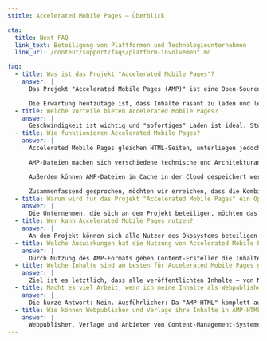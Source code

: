 ```yaml
---
$title: Accelerated Mobile Pages – Überblick

cta:
  title: Next FAQ
  link_text: Beteiligung von Plattformen und Technologieunternehmen
  link_url: /content/support/faqs/platform-involvement.md

faq:
  - title: Was ist das Projekt "Accelerated Mobile Pages"?
    answer: |
      Das Projekt "Accelerated Mobile Pages (AMP)" ist eine Open-Source-Initiative, die aus Diskussionen zwischen Webpublishern, Verlagen und Technologieunternehmen entstand. Ausgangspunkt war die Frage, wie das komplette Ökosystem für mobile Inhalte für alle – Webpublisher und Verlage, Verbraucherplattformen, Ersteller und Nutzer – optimiert werden kann.

      Die Erwartung heutzutage ist, dass Inhalte rasant zu laden und leicht zu navigieren sind. Die Realität sieht anders aus: Der Ladevorgang kann schon einmal mehrere Sekunden dauern oder er wird erst gar nicht beendet, weil der Nutzer die langsame Seite verlässt. Accelerated Mobile Pages sind Webseiten, die vom Design her praktisch augenblicklich geladen sind. Damit sind sie ein wichtiger Schritt in Richtung eines besseren mobilen Webs für alle.
  - title: Welche Vorteile bieten Accelerated Mobile Pages?
    answer: |
      Geschwindigkeit ist wichtig und "sofortiges" Laden ist ideal. Studien haben gezeigt, dass langsame Seiten zu mehr Abbrüchen des Ladevorgangs führen. Mit dem AMP-Format wird das Lesen verschiedener Inhalte und die Interaktion mit ihnen deutlich angenehmer. Aber es geht uns nicht nur um Geschwindigkeit und Leistung. Wir wollen auch eine optimierte Verteilung fördern, damit Webpublisher und Verlage das Potenzial des offenen Webs nutzen und ihre Inhalte überall (plattform- und appübergreifend) zeigen können. So haben sie die Möglichkeit, mit Anzeigen und Abos mehr Umsatz zu erzielen.
  - title: Wie funktionieren Accelerated Mobile Pages?
    answer: |
      Accelerated Mobile Pages gleichen HTML-Seiten, unterliegen jedoch Einschränkungen hinsichtlich der technischen Funktionen. Diese sind in der Open-Source-Spezifikation für AMP definiert. Genau wie alle anderen Webseiten können Accelerated Mobile Pages in sämtlichen Webbrowsern oder App-WebViews geladen werden.

      AMP-Dateien machen sich verschiedene technische und Architekturansätze zunutze, bei denen Geschwindigkeit im Vordergrund steht und die so eine schnellere Nutzererfahrung bewirken. AMP-Entwicklern steht eine umfangreiche und ständig wachsende Bibliothek mit Webkomponenten zur Verfügung, die die Einbettung von Rich-Media-Objekten wie Videos und Beiträgen in sozialen Medien und Werbung und die Erfassung von Analysedaten ermöglichen. Ziel ist es hierbei nicht, das Erscheinungsbild von Inhalten zu vereinheitlichen, sondern ein Seiten übergreifendes technisches Kernstück aufzubauen und so die Ladezeiten zu verkürzen.

      Außerdem können AMP-Dateien im Cache in der Cloud gespeichert werden, um die Zeit zu verkürzen, bis die Inhalte auf Mobilgeräten von Nutzern bereitgestellt sind. Durch Nutzung des AMP-Formats geben Content-Ersteller die Inhalte Ihrer AMP-Dateien zum Speichern im Cache durch Drittanbieter frei. So behalten Webpublisher und Verlage die Kontrolle über ihre Inhalte, Plattformen können jedoch diese Inhalte problemlos im Cache speichern oder spiegeln, um ihren Nutzern optimale Ladezeiten zu bieten. Google stellt hierfür einen Cache bereit, der für alle kostenlos ist. Alle AMP-Dateien werden im [AMP-Cache von Google](https://developers.google.com/amp/cache/) gespeichert. Andere Unternehmen haben die Möglichkeit, eigene AMP-Caches zu erstellen.

      Zusammenfassend gesprochen, möchten wir erreichen, dass die Kombination aus eingeschränkten technischen Funktionen und einem Verteilsystem, das auf Caching beruht, zu leistungsstärkeren Seiten und einer optimierten Entwicklung von Zielgruppen für Webpublisher und Verlage führt.
  - title: Warum wird für das Projekt "Accelerated Mobile Pages" ein Open-Source-Ansatz genutzt?
    answer: |
      Die Unternehmen, die sich an dem Projekt beteiligen, möchten das mobile Web für alle optimieren – nicht nur für eine Plattform, eine Art von Technologie oder für bestimmte Webpublisher und Verlage. Bei einem Open-Source-Projekt haben alle die Möglichkeit, ihre Ideen und ihren Code zum Beschleunigen des Webs miteinander zu teilen. Wir sind noch am Anfang und freuen uns auf die Webpublisher, Verlage und Technologieunternehmen, die sich uns vielleicht noch anschließen werden.
  - title: Wer kann Accelerated Mobile Pages nutzen?
    answer: |
      An dem Projekt können sich alle Nutzer des Ökosystems beteiligen – Webpublisher, Verlage, Verbraucherplattformen und Ersteller. Informationen zu einigen der Unternehmen und Websites, die AMP bereits nutzen, [finden Sie hier](/de/support/faqs/supported-platforms.html).
  - title: Welche Auswirkungen hat die Nutzung von Accelerated Mobile Pages?
    answer: |
      Durch Nutzung des AMP-Formats geben Content-Ersteller die Inhalte Ihrer AMP-Dateien zum Crawlen, Indexieren und Darstellen (gemäß Robots-Exclusion-Protokoll) sowie zum Speichern im Cache durch Drittanbieter frei.
  - title: Welche Inhalte sind am besten für Accelerated Mobile Pages geeignet?
    answer: |
      Ziel ist es letztlich, dass alle veröffentlichten Inhalte – von Nachrichten über Videos, Blogs und Fotos bis hin zu GIFs – mit Accelerated Mobile Pages funktionieren.
  - title: Macht es viel Arbeit, wenn ich meine Inhalte als Webpublisher oder Verlag für Accelerated Mobile Pages anpassen möchte?
    answer: |
      Die kurze Antwort: Nein. Ausführlicher: Da "AMP-HTML" komplett auf vorhandenen Webtechnologien aufbaut, entspricht der Entwicklungsprozess der Vorgehensweise, die Webpublisher und Verlage bereits heute praktizieren. Webpublisher und Verlage können sich auf GitHub mit der AMP-HTML-Spezifikation vertraut machen. Wenn Sie bereits mit dem aktuellen Verfahren vertraut sind, müssen Sie nicht viel dazulernen.
  - title: Wie können Webpublisher und Verlage ihre Inhalte in AMP-HTML übertragen?
    answer: |
      Webpublisher, Verlage und Anbieter von Content-Management-Systemen (CMS) können eine Integration mit ihrem CMS entwickeln, um AMP-Inhalte zu generieren. Das Unternehmen Automattic hat bereits ein [WordPress-AMP-Plug-in](https://wordpress.org/plugins/amp/) veröffentlicht und wir hoffen, dass alle CMS-Anbieter AMP-HTML-Seiten unterstützen werden.
---
```

